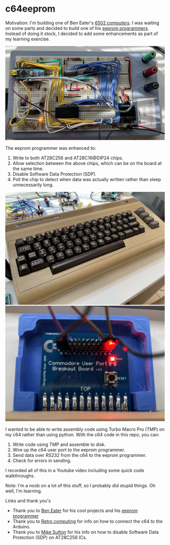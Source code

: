 # c64eeprom

Motivation: I'm building one of Ben Eater's [6502 computers](https://www.youtube.com/watch?v=LnzuMJLZRdU). I was waiting on some parts and decided to build one of his [eeprom programmers](https://github.com/beneater/eeprom-programmer). Instead of doing it stock, I decided to add some enhancements as part of my learning exercise.

![eeprom programmer](images/my-eeprom-programmer.png)

The eeprom programmer was enhanced to:
1. Write to both AT28C256 and AT28C16@DIP24 chips.
1. Allow selection between the above chips, which can be on the board at the same time.
1. Disable Software Data Protection (SDP).
1. Poll the chip to detect when data was actually written rather than sleep unnecessarily long.

![my c64](images/my-c64.png)
![my userport breakout](images/my-userport-breakout.png)

I wanted to be able to write assembly code using Turbo Macro Pro (TMP) on my c64 rather than using python. With the c64 code in this repo, you can:
1. Write code using TMP and assemble to disk.
1. Wire up the c64 user port to the eeprom programmer.
1. Send data over RS232 from the c64 to the eeprom programmer.
1. Check for errors in sending.

I recorded all of this in a Youtube video including some quick code walkthroughs.

Note: I'm a noob on a lot of this stuff, so I probably did stupid things. Oh well, I'm learning.

Links and thank you's

* Thank you to [Ben Eater](https://www.youtube.com/watch?v=LnzuMJLZRdU) for his cool projects and his [eeprom programmer](https://github.com/beneater/eeprom-programmer)
* Thank you to [Retro computing](https://retrogamecoders.com/commodore-64-arduino/) for info on how to connect the c64 to the Arduino.
* Thank you to [Mike Sutton](https://bread80.com/2020/08/10/the-ben-eater-eeprom-programmer-28c256-and-software-data-protection/) for his info on how to disable Software Data Protection (SDP) on AT28C256 ICs.
